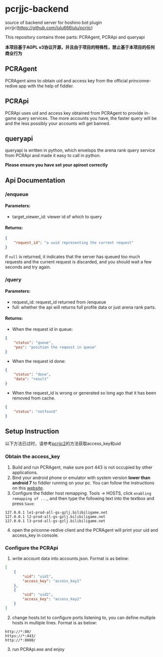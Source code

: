 # pcrjjc-backend

source of backend server for hoshino bot plugin pcrjjc(https://github.com/lulu666lulu/pcrjjc)

This repository contains three parts: PCRAgent, PCRApi and queryapi

**本项目基于AGPL v3协议开源，并且由于项目的特殊性，禁止基于本项目的任何商业行为**

## PCRAgent

PCRAgent aims to obtain uid and access key from the official princonne-redive app with the help of fiddler.

## PCRApi

PCRApi uses uid and access key obtained from PCRAgent to provide in-game query services. The more accounts you have, the faster query will be and the less possibly your accounts will get banned.

## queryapi

queryapi is written in python, which envelops the arena rank query service from PCRApi and made it easy to call in python.

**Please ensure you have set your apiroot correctly**

## Api Documentation

### /enqueue

#### Parameters:

- target_viewer_id: viewer id of which to query

#### Returns:


```json
{
    "request_id": "a uuid representing the current request"
}
```
if `null` is returned, it indicates that the server has queued too much requests and the current request is discarded, and you should wait a few seconds and try again.

### /query

#### Parameters:

- request_id: request_id returned from /enqueue
- full: whether the api will returns full profile data or just arena rank parts.

#### Returns:

- When the request id in queue:
```json
{
    "status": "queue",
    "pos": "position the reqeust in queue"
}
```
- When the request id done:
```json
{
    "status": "done",
    "data": "result"
}
```
- When the request_id is wrong or generated so long ago that it has been removed from cache.
```json
{
    "status": "notfound"
}
```

## Setup Instruction

以下方法已过时，请参考[pcrjjc2](https://github.com/qq1176321897/pcrjjc2)的方法获取access_key和uid

### Obtain the access_key

1. Build and run PCRAgent, make sure port 443 is not occupied by other applications.
2. Bind your android phone or emulator with system version **lower than android 7** to fiddler running on your pc. You can follow the instructions on this [website](https://www.cnblogs.com/softidea/p/6198864.html).
3. Configure the fiddler host remapping. Tools -> HOSTS, click `enabling remapping of ...`, and then type the following text into the textbox and press `Save`:
```
127.0.0.1 le1-prod-all-gs-gzlj.bilibiligame.net
127.0.0.1 l2-prod-all-gs-gzlj.bilibiligame.net
127.0.0.1 l3-prod-all-gs-gzlj.bilibiligame.net
```
4. open the priconne-redive client and the PCRAgent will print your uid and access_key in console.

### Configure the PCRApi

1. write account data into accounts.json. Format is as below:
```json
[
    {
        "uid": "uid1",
        "access_key": "access_key1"
    },
    {
        "uid": "uid2",
        "access_key": "access_key2"
    }
]
```
2. change hosts.txt to configure ports listening to, you can define multiple hosts in multiple lines. Format is as below:
```
http://*:80/
https://*:443/
http://*:8080/
```
3. run PCRApi.exe and enjoy
